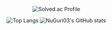<div align="center">

![Solved.ac Profile](http://mazassumnida.wtf/api/generate_badge?boj=sym2596)

![Top Langs](https://github-readme-stats.vercel.app/api/top-langs/?username=NuGuri03)
![NuGuri03's GitHub stats](https://github-readme-stats.vercel.app/api?username=NuGuri03&show_icons=true&theme=radical)

</div>

<!---
NuGuri03/NuGuri03 is a ✨ special ✨ repository because its `README.md` (this file) appears on your GitHub profile.
You can click the Preview link to take a look at your changes.
--->
